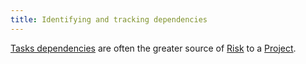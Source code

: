 ```yaml
---
title: Identifying and tracking dependencies
---
```

[Tasks dependencies](project-planning/estimations/tasks-dependencies.md) are often the greater source of [Risk](project-planning/risk-management/risk.md) to a [Project](foundations-of-project-management/project/project.md).

